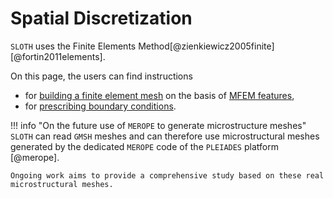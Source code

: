 # __Spatial Discretization__ 

`SLOTH` uses the Finite Elements Method[@zienkiewicz2005finite] [@fortin2011elements]. 

On this page, the users can find instructions 

- for [building a finite element mesh](Meshing/index.md) on the basis of [MFEM features](https://mfem.org/features/),
- for [prescribing boundary conditions](BoundaryConditions/index.md). 

!!! info "On the future use of `MEROPE` to generate microstructure meshes"
    `SLOTH` can read `GMSH` meshes and can therefore use microstructural meshes generated by the dedicated `MEROPE` code of the `PLEIADES` platform [@merope].

    Ongoing work aims to provide a comprehensive study based on these real microstructural meshes.